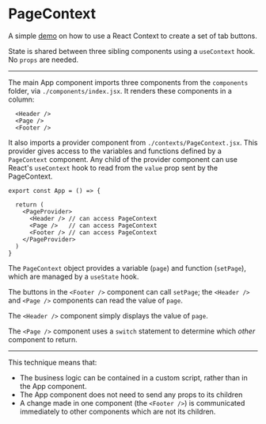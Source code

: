 # PageContext #

A simple [demo](https://funforks.github.io/context-tabs) on how to use a React Context to create a set of tab buttons.

State is shared between three sibling components using a `useContext` hook. No `props` are needed.

---

The main App component imports three components from the `components` folder, via `./components/index.jsx`. It renders these components in a column:

```
  <Header />
  <Page />
  <Footer />
```

It also imports a provider component from `./contexts/PageContext.jsx`. This provider gives access to the variables and functions defined by a `PageContext` component. Any child of the provider component can use React's `useContext` hook to read from the `value` prop sent by the PageContext.

```
export const App = () => {

  return (
    <PageProvider>
      <Header /> // can access PageContext
      <Page />   // can access PageContext
      <Footer /> // can access PageContext
    </PageProvider>
  )
}
```

The `PageContext` object provides a variable (`page`) and function (`setPage`), which are managed by a `useState` hook.

The buttons in the `<Footer />` component can call `setPage`; the `<Header />` and `<Page />` components can read the value of `page`.

The `<Header />` component simply displays the value of `page`.

The `<Page />` component uses a `switch` statement to determine which _other_ component to return.

---

This technique means that:
* The business logic can be contained in a custom script, rather than in the App component.
* The App component does not need to send any props to its children
* A change made in one component (the `<Footer />`) is communicated immediately to other components which are not its children.